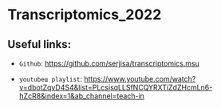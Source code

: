 # Transcriptomics_2022
## Useful links:
- `Github`: https://github.com/serjisa/transcriptomics.msu

- `youtubeш playlist`: https://www.youtube.com/watch?v=dbotZqvD4S4&list=PLcsjsqLLSfNCQYRXTiZdZHcmLn6-hZcR8&index=1&ab_channel=teach-in
